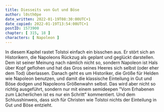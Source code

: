 ```yaml
---
title: Diesseits von Gut und Böse
author: l0sth0pe
date_written: 2022-01-19T08:30:00UTC+1
date_copied: 2022-01-19T13:54:00UTC+1
postID: 1573900
chapter: [ 315, 18 ]
characters: [ Napoleon ]
---
```

In diesem Kapitel rastet Tolstoi einfach ein bisschen aus.
Er stört sich an Historikern, die Napoleons Rückzug als geplant und geglückt darstellen. Dem ist seiner Meinung nach nämlich nicht so, sondern Napoleon ist Hals über Kopf geflohen und hat das Gros seines Heeres sich selbst (oder eher dem Tod) überlassen.
Danach geht es um Historiker, die Größe für Helden wie Napoleon benutzen, und damit die klassische Einteilung in Gut und Böse dodgen und Napoleons Größenwahn selbst.
Das wird aber nicht so richtig ausgeführt, sondern nur mit einem semideepen "Vom Erhabenen zum Lächerlichen ist es nur ein Schritt" kommentiert.
Und dem Schlusshinweis, dass sich für Christen wie Tolstoi nichts der Einteilung in Gut und Böse entzieht.